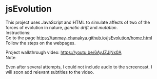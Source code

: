 # jsEvolution
This project uses JavaScript and HTML to simulate affects of two of the forces of evolution in nature, <em>genetic drift</em> and <em>mutation</em>. <br>
Instructions: <br>
  Go to the page https://tanmay-chanakya.github.io/jsEvolution/home.html <br>
  Follow the steps on the webpages. <br>

Project walkthrough video:
https://youtu.be/6AyJZJjNx0A <br> 
Note:
<p>Even after several attempts, I could not include audio to the screencast. I will soon add relevant subtitles to the video.</p> 
